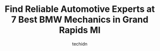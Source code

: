 ---
layout: ampstory
image: https://images.unsplash.com/photo-1571224237891-bfb45fcf0920?ixlib=rb-4.0.3&ixid=MnwxMjA3fDB8MHxwaG90by1wYWdlfHx8fGVufDB8fHx8&auto=format&fit=crop&w=640&h=853&q=80
author: techidn
featured: false
description: Searching for the finest BMW Mechanic in Grand Rapids MI, USA? Look no further than the 7 best BMW Mechanic in the area, where youll find a team of highly qualified professionals ready to h
title: Find Reliable Automotive Experts at 7 Best BMW Mechanics in Grand Rapids MI
cover:
   title: Find Reliable Automotive Experts at 7 Best BMW Mechanics in Grand Rapids MI
   subtitle: Rickpate
   background: https://images.unsplash.com/photo-1571224237891-bfb45fcf0920?ixlib=rb-4.0.3&ixid=MnwxMjA3fDB8MHxwaG90by1wYWdlfHx8fGVufDB8fHx8&auto=format&fit=crop&w=640&h=853&q=80

pages: 
 - layout: thirds
   top: <h1>#1 German Auto Service LTD</h1>
   bottom: "<p>German Auto Service has been my preferred service provider for about five years…through my first BMW, and continuing with my second. Given my experiences there, this re</p>"
   background: https://www.knot35.com/toplist/wp-content/uploads/2023/06/best-bmw-mechanic-1-in-grand-rapids-mi-1685839690.jpeg
   backgroundblur: true
 - layout: thirds
   top: <h1>#2 Westside Garage llc</h1>
   bottom: "<p>856 7th St NW, Grand Rapids, MI 49504, United States</p>"
   background: https://www.knot35.com/toplist/wp-content/uploads/2023/06/best-bmw-mechanic-2-in-grand-rapids-mi-1685839690.jpeg
   cta:
      link: https://www.knot35.com/toplist/find-reliable-automotive-experts-at-7-best-bmw-mechanics-in-grand-rapids-mi/
      text: Find Reliable Automotive Experts at 7 Best BMW Mechanics in Grand Rapids MI
 - layout: thirds
   top: <h1>#3 All Auto Services</h1>
   bottom: "<p>1234 Ball Ave NE #3, Grand Rapids, MI 49505, United States</p>"
   background: https://www.knot35.com/toplist/wp-content/uploads/2023/06/best-bmw-mechanic-3-in-grand-rapids-mi-1685839691.jpeg
   cta:
      link: https://www.knot35.com/toplist/find-reliable-automotive-experts-at-7-best-bmw-mechanics-in-grand-rapids-mi/
      text: Find Reliable Automotive Experts at 7 Best BMW Mechanics in Grand Rapids MI
 - layout: thirds
   top: <h1>#4 Grand Rapids Motorcar Service</h1>
   bottom: "<p>2735 29th St SE, Grand Rapids, MI 49512, United States</p>"
   background: https://images.unsplash.com/photo-1549241520-425e3dfc01cb?ixlib=rb-4.0.3&ixid=MnwxMjA3fDB8MHxwaG90by1wYWdlfHx8fGVufDB8fHx8&auto=format&fit=crop&w=640&h=853&q=80
   cta:
      link: https://www.knot35.com/toplist/find-reliable-automotive-experts-at-7-best-bmw-mechanics-in-grand-rapids-mi/
      text: Find Reliable Automotive Experts at 7 Best BMW Mechanics in Grand Rapids MI
 - layout: thirds
   top: <h1>#5 Aleman Auto Repair</h1>
   bottom: "<p>1801 Division Ave S, Grand Rapids, MI 49507, United States</p>"
   background: https://images.unsplash.com/photo-1527066579998-dbbae57f45ce?ixlib=rb-4.0.3&ixid=MnwxMjA3fDB8MHxwaG90by1wYWdlfHx8fGVufDB8fHx8&auto=format&fit=crop&w=640&h=853&q=80
   cta:
      link: https://www.knot35.com/toplist/find-reliable-automotive-experts-at-7-best-bmw-mechanics-in-grand-rapids-mi/
      text: Find Reliable Automotive Experts at 7 Best BMW Mechanics in Grand Rapids MI
 - layout: thirds
   top: <h1>#6 Mason Street Garage</h1>
   bottom: "<p>1302 Mason St NE, Grand Rapids, MI 49503, United States</p>"
   background: https://images.unsplash.com/photo-1496096265110-f83ad7f96608?ixlib=rb-4.0.3&ixid=MnwxMjA3fDB8MHxwaG90by1wYWdlfHx8fGVufDB8fHx8&auto=format&fit=crop&w=640&h=853&q=80
   cta:
      link: https://www.knot35.com/toplist/find-reliable-automotive-experts-at-7-best-bmw-mechanics-in-grand-rapids-mi/
      text: Find Reliable Automotive Experts at 7 Best BMW Mechanics in Grand Rapids MI
 - layout: thirds
   top: <h1>#7 Coit Auto Care</h1>
   bottom: "<p>3034 Coit Ave NE, Grand Rapids, MI 49505, United States</p>"
   background: https://images.unsplash.com/photo-1553949345-eb786bb3f7ba?ixlib=rb-4.0.3&ixid=MnwxMjA3fDB8MHxwaG90by1wYWdlfHx8fGVufDB8fHx8&auto=format&fit=crop&w=640&h=853&q=80
   cta:
      link: https://www.knot35.com/toplist/find-reliable-automotive-experts-at-7-best-bmw-mechanics-in-grand-rapids-mi/
      text: Find Reliable Automotive Experts at 7 Best BMW Mechanics in Grand Rapids MI
 - layout: thirds
   middle: Continue reading...
   background: https://images.unsplash.com/photo-1533998839656-76f5e4b2bccb?ixlib=rb-4.0.3&ixid=MnwxMjA3fDB8MHxwaG90by1wYWdlfHx8fGVufDB8fHx8&auto=format&fit=crop&w=640&h=853&q=80
   cta:
      link: https://www.knot35.com/toplist/find-reliable-automotive-experts-at-7-best-bmw-mechanics-in-grand-rapids-mi/
      text: Find Reliable Automotive Experts at 7 Best BMW Mechanics in Grand Rapids MI
      
---